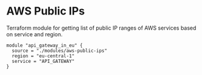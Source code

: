 # AWS Public IPs

Terraform module for getting list of public IP ranges of AWS services based on service and region.

```
module "api_gateway_in_eu" {
  source = "./modules/aws-public-ips"
  region = "eu-central-1"
  service = "API_GATEWAY"
}
```

